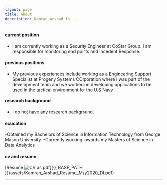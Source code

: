 ```yaml
---
layout: page
title: About
description: Kamran Arshad is...
---
```


#### <a name="currentposition"></a>current position
- I am currently working as a Security Engineer at CoStar Group. I am responsible for monitoring end points and Incedent Response.


#### <a name="previousposition"></a>previous positions
- My previous experiences include working as a Engineering Support Specialist at Progeny Systems COrporation where I was part of the development team and we worked on developing applications to be used in the tactical environment for the U.S Navy


#### <a name="researchbackground"></a>research background
- I do not have any research background. 


#### <a name="education"></a>ecucation
-Obtained my Bachelors of Science in Information Technology from George Mason University. 
-Currently working towards my Masters of Science in Data Analytics


#### <a name="cvandresume"></a>cv and resume
[Resume ![CV as pdf](icons16/pdf-icon.png)]({{ BASE_PATH }}/assets/Kamran_Arshad_Resume_May2020_Dl.pdf)

---



